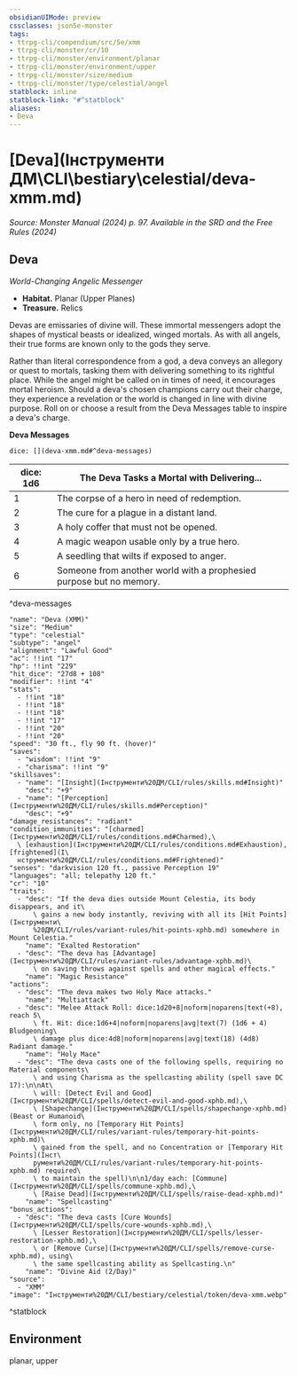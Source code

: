 ```yaml
---
obsidianUIMode: preview
cssclasses: json5e-monster
tags:
- ttrpg-cli/compendium/src/5e/xmm
- ttrpg-cli/monster/cr/10
- ttrpg-cli/monster/environment/planar
- ttrpg-cli/monster/environment/upper
- ttrpg-cli/monster/size/medium
- ttrpg-cli/monster/type/celestial/angel
statblock: inline
statblock-link: "#^statblock"
aliases:
- Deva
---
```

# [Deva](Інструменти ДМ\CLI\bestiary\celestial/deva-xmm.md)
*Source: Monster Manual (2024) p. 97. Available in the <span title='Systems Reference Document (5.2)'>SRD</span> and the Free Rules (2024)*  

## Deva

*World-Changing Angelic Messenger*

- **Habitat.** Planar (Upper Planes)  
- **Treasure.** Relics  

Devas are emissaries of divine will. These immortal messengers adopt the shapes of mystical beasts or idealized, winged mortals. As with all angels, their true forms are known only to the gods they serve.

Rather than literal correspondence from a god, a deva conveys an allegory or quest to mortals, tasking them with delivering something to its rightful place. While the angel might be called on in times of need, it encourages mortal heroism. Should a deva's chosen champions carry out their charge, they experience a revelation or the world is changed in line with divine purpose. Roll on or choose a result from the Deva Messages table to inspire a deva's charge.

**Deva Messages**

`dice: [](deva-xmm.md#^deva-messages)`

| dice: 1d6 | The Deva Tasks a Mortal with Delivering... |
|-----------|--------------------------------------------|
| 1 | The corpse of a hero in need of redemption. |
| 2 | The cure for a plague in a distant land. |
| 3 | A holy coffer that must not be opened. |
| 4 | A magic weapon usable only by a true hero. |
| 5 | A seedling that wilts if exposed to anger. |
| 6 | Someone from another world with a prophesied purpose but no memory. |
^deva-messages

```statblock
"name": "Deva (XMM)"
"size": "Medium"
"type": "celestial"
"subtype": "angel"
"alignment": "Lawful Good"
"ac": !!int "17"
"hp": !!int "229"
"hit_dice": "27d8 + 108"
"modifier": !!int "4"
"stats":
  - !!int "18"
  - !!int "18"
  - !!int "18"
  - !!int "17"
  - !!int "20"
  - !!int "20"
"speed": "30 ft., fly 90 ft. (hover)"
"saves":
  - "wisdom": !!int "9"
  - "charisma": !!int "9"
"skillsaves":
  - "name": "[Insight](Інструменти%20ДМ/CLI/rules/skills.md#Insight)"
    "desc": "+9"
  - "name": "[Perception](Інструменти%20ДМ/CLI/rules/skills.md#Perception)"
    "desc": "+9"
"damage_resistances": "radiant"
"condition_immunities": "[charmed](Інструменти%20ДМ/CLI/rules/conditions.md#Charmed),\
  \ [exhaustion](Інструменти%20ДМ/CLI/rules/conditions.md#Exhaustion), [frightened](І\
  нструменти%20ДМ/CLI/rules/conditions.md#Frightened)"
"senses": "darkvision 120 ft., passive Perception 19"
"languages": "all; telepathy 120 ft."
"cr": "10"
"traits":
  - "desc": "If the deva dies outside Mount Celestia, its body disappears, and it\
      \ gains a new body instantly, reviving with all its [Hit Points](Інструменти\
      %20ДМ/CLI/rules/variant-rules/hit-points-xphb.md) somewhere in Mount Celestia."
    "name": "Exalted Restoration"
  - "desc": "The deva has [Advantage](Інструменти%20ДМ/CLI/rules/variant-rules/advantage-xphb.md)\
      \ on saving throws against spells and other magical effects."
    "name": "Magic Resistance"
"actions":
  - "desc": "The deva makes two Holy Mace attacks."
    "name": "Multiattack"
  - "desc": "Melee Attack Roll: dice:1d20+8|noform|noparens|text(+8), reach 5\
      \ ft. Hit: dice:1d6+4|noform|noparens|avg|text(7) (1d6 + 4) Bludgeoning\
      \ damage plus dice:4d8|noform|noparens|avg|text(18) (4d8) Radiant damage."
    "name": "Holy Mace"
  - "desc": "The deva casts one of the following spells, requiring no Material components\
      \ and using Charisma as the spellcasting ability (spell save DC 17):\n\nAt\
      \ will: [Detect Evil and Good](Інструменти%20ДМ/CLI/spells/detect-evil-and-good-xphb.md),\
      \ [Shapechange](Інструменти%20ДМ/CLI/spells/shapechange-xphb.md) (Beast or Humanoid\
      \ form only, no [Temporary Hit Points](Інструменти%20ДМ/CLI/rules/variant-rules/temporary-hit-points-xphb.md)\
      \ gained from the spell, and no Concentration or [Temporary Hit Points](Інст\
      рументи%20ДМ/CLI/rules/variant-rules/temporary-hit-points-xphb.md) required\
      \ to maintain the spell)\n\n1/day each: [Commune](Інструменти%20ДМ/CLI/spells/commune-xphb.md),\
      \ [Raise Dead](Інструменти%20ДМ/CLI/spells/raise-dead-xphb.md)"
    "name": "Spellcasting"
"bonus_actions":
  - "desc": "The deva casts [Cure Wounds](Інструменти%20ДМ/CLI/spells/cure-wounds-xphb.md),\
      \ [Lesser Restoration](Інструменти%20ДМ/CLI/spells/lesser-restoration-xphb.md),\
      \ or [Remove Curse](Інструменти%20ДМ/CLI/spells/remove-curse-xphb.md), using\
      \ the same spellcasting ability as Spellcasting.\n"
    "name": "Divine Aid (2/Day)"
"source":
  - "XMM"
"image": "Інструменти%20ДМ/CLI/bestiary/celestial/token/deva-xmm.webp"
```
^statblock

## Environment

planar, upper